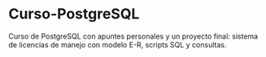 # Curso-PostgreSQL
Curso de PostgreSQL con apuntes personales y un proyecto final: sistema de licencias de manejo con modelo E-R, scripts SQL y consultas.
